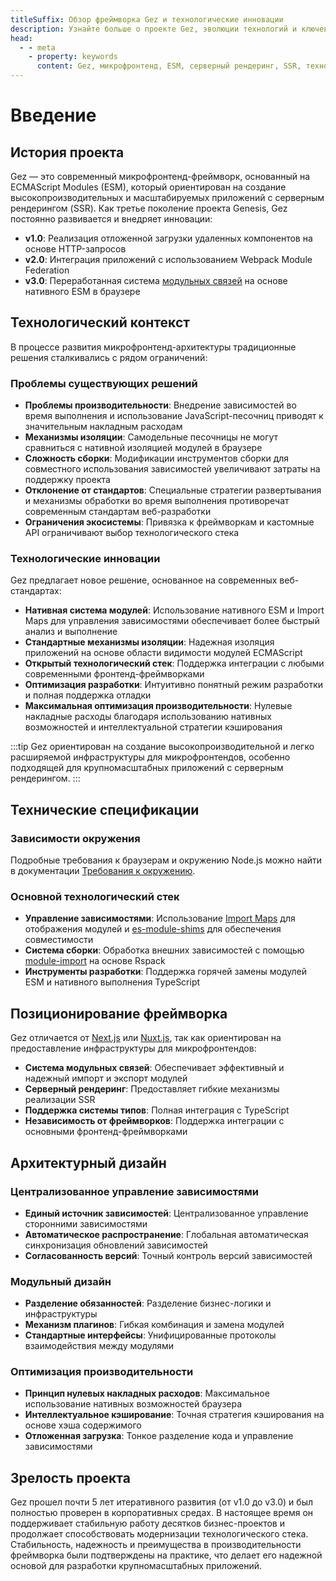 ```yaml
---
titleSuffix: Обзор фреймворка Gez и технологические инновации
description: Узнайте больше о проекте Gez, эволюции технологий и ключевых преимуществах этого микрофронтенд-фреймворка, а также исследуйте современные решения для серверного рендеринга на основе ESM.
head:
  - - meta
    - property: keywords
      content: Gez, микрофронтенд, ESM, серверный рендеринг, SSR, технологические инновации, Module Federation
---
```


# Введение

## История проекта
Gez — это современный микрофронтенд-фреймворк, основанный на ECMAScript Modules (ESM), который ориентирован на создание высокопроизводительных и масштабируемых приложений с серверным рендерингом (SSR). Как третье поколение проекта Genesis, Gez постоянно развивается и внедряет инновации:

- **v1.0**: Реализация отложенной загрузки удаленных компонентов на основе HTTP-запросов
- **v2.0**: Интеграция приложений с использованием Webpack Module Federation
- **v3.0**: Переработанная система [модульных связей](/guide/essentials/module-link) на основе нативного ESM в браузере

## Технологический контекст
В процессе развития микрофронтенд-архитектуры традиционные решения сталкивались с рядом ограничений:

### Проблемы существующих решений
- **Проблемы производительности**: Внедрение зависимостей во время выполнения и использование JavaScript-песочниц приводят к значительным накладным расходам
- **Механизмы изоляции**: Самодельные песочницы не могут сравниться с нативной изоляцией модулей в браузере
- **Сложность сборки**: Модификации инструментов сборки для совместного использования зависимостей увеличивают затраты на поддержку проекта
- **Отклонение от стандартов**: Специальные стратегии развертывания и механизмы обработки во время выполнения противоречат современным стандартам веб-разработки
- **Ограничения экосистемы**: Привязка к фреймворкам и кастомные API ограничивают выбор технологического стека

### Технологические инновации
Gez предлагает новое решение, основанное на современных веб-стандартах:

- **Нативная система модулей**: Использование нативного ESM и Import Maps для управления зависимостями обеспечивает более быстрый анализ и выполнение
- **Стандартные механизмы изоляции**: Надежная изоляция приложений на основе области видимости модулей ECMAScript
- **Открытый технологический стек**: Поддержка интеграции с любыми современными фронтенд-фреймворками
- **Оптимизация разработки**: Интуитивно понятный режим разработки и полная поддержка отладки
- **Максимальная оптимизация производительности**: Нулевые накладные расходы благодаря использованию нативных возможностей и интеллектуальной стратегии кэширования

:::tip
Gez ориентирован на создание высокопроизводительной и легко расширяемой инфраструктуры для микрофронтендов, особенно подходящей для крупномасштабных приложений с серверным рендерингом.
:::

## Технические спецификации

### Зависимости окружения
Подробные требования к браузерам и окружению Node.js можно найти в документации [Требования к окружению](/guide/start/environment).

### Основной технологический стек
- **Управление зависимостями**: Использование [Import Maps](https://caniuse.com/?search=import%20map) для отображения модулей и [es-module-shims](https://github.com/guybedford/es-module-shims) для обеспечения совместимости
- **Система сборки**: Обработка внешних зависимостей с помощью [module-import](https://rspack.dev/config/externals#externalstypemodule-import) на основе Rspack
- **Инструменты разработки**: Поддержка горячей замены модулей ESM и нативного выполнения TypeScript

## Позиционирование фреймворка
Gez отличается от [Next.js](https://nextjs.org) или [Nuxt.js](https://nuxt.com/), так как ориентирован на предоставление инфраструктуры для микрофронтендов:

- **Система модульных связей**: Обеспечивает эффективный и надежный импорт и экспорт модулей
- **Серверный рендеринг**: Предоставляет гибкие механизмы реализации SSR
- **Поддержка системы типов**: Полная интеграция с TypeScript
- **Независимость от фреймворков**: Поддержка интеграции с основными фронтенд-фреймворками

## Архитектурный дизайн

### Централизованное управление зависимостями
- **Единый источник зависимостей**: Централизованное управление сторонними зависимостями
- **Автоматическое распространение**: Глобальная автоматическая синхронизация обновлений зависимостей
- **Согласованность версий**: Точный контроль версий зависимостей

### Модульный дизайн
- **Разделение обязанностей**: Разделение бизнес-логики и инфраструктуры
- **Механизм плагинов**: Гибкая комбинация и замена модулей
- **Стандартные интерфейсы**: Унифицированные протоколы взаимодействия между модулями

### Оптимизация производительности
- **Принцип нулевых накладных расходов**: Максимальное использование нативных возможностей браузера
- **Интеллектуальное кэширование**: Точная стратегия кэширования на основе хэша содержимого
- **Отложенная загрузка**: Тонкое разделение кода и управление зависимостями

## Зрелость проекта
Gez прошел почти 5 лет итеративного развития (от v1.0 до v3.0) и был полностью проверен в корпоративных средах. В настоящее время он поддерживает стабильную работу десятков бизнес-проектов и продолжает способствовать модернизации технологического стека. Стабильность, надежность и преимущества в производительности фреймворка были подтверждены на практике, что делает его надежной основой для разработки крупномасштабных приложений.